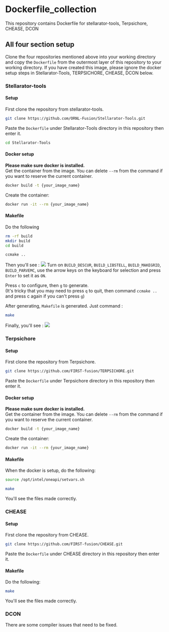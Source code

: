 # Dockerfile_collection
This repository contains Dockerfile for stellarator-tools, Terpsichore, CHEASE, DCON

## All four section setup
Clone the four repositories mentioned above into your working directory and copy the `Dockerfile` from the outermost layer of this repository to your working directory. If you have created this image, please ignore the docker setup steps in Stellarator-Tools, TERPSICHORE, CHEASE, DCON below.

### Stellarator-tools
#### Setup
First clone the repository from stellarator-tools.
```bash
git clone https://github.com/ORNL-Fusion/Stellarator-Tools.git
```
Paste the `Dockerfile` under Stellarator-Tools directory in this repository then enter it.

```bash
cd Stellarator-Tools
```
#### Docker setup
**Please make sure docker is installed.** \
Get the container from the image. You can delete `--rm` from the command if you want to reserve the current container.
```bash
docker build -t {your_image_name}
```
Create the container:
```bash
docker run -it --rm {your_image_name}
```
#### Makefile
Do the following
```bash
rm -rf build
mkdir build
cd build
```
```bash
ccmake ..
```
Then you'll see :
![](https://i.imgur.com/jj493Qm.png)
Turn on  `BUILD_DESCUR`, `BUILD_LIBSTELL`, `BUILD_MAKEGRID`, `BUILD_PARVEMC`, use the arrow keys on the keyboard for selection and press `Enter` to set it as `ON`. 

Press `c` to configure, then `g` to generate. \
(It's tricky that you may need to press `q` to quit, then command `ccmake ..` and press c again if you can't press `g`)

After generating, `Makefile` is generated. Just command :
```bash
make
```
Finally, you'll see :
![](https://i.imgur.com/hBu6BWK.png)

### Terpsichore
#### Setup
First clone the repository from Terpsichore.
```bash
git clone https://github.com/FIRST-fusion/TERPSICHORE.git
```
Paste the `Dockerfile` under Terpsichore directory in this repository then enter it.

#### Docker setup
**Please make sure docker is installed.** \
Get the container from the image. You can delete `--rm` from the command if you want to reserve the current container.
```bash
docker build -t {your_image_name}
```
Create the container:
```bash
docker run -it --rm {your_image_name}
```
#### Makefile
When the docker is setup, do the following:
```bash
source /opt/intel/oneapi/setvars.sh
```
```bash
make
```
You'll see the files made correctly.

### CHEASE
#### Setup
First clone the repository from CHEASE.
```bash
git clone https://github.com/FIRST-fusion/CHEASE.git
```
Paste the `Dockerfile` under CHEASE directory in this repository then enter it.
#### Makefile
Do the following:
```bash
make
```
You'll see the files made correctly.

### DCON
There are some compiler issues that need to be fixed.